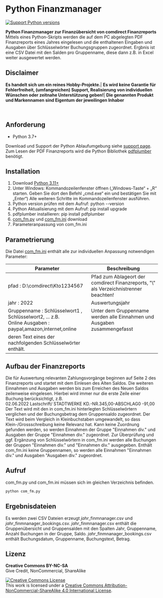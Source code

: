
# Python Finanzmanager 

[![Support Python versions](https://img.shields.io/pypi/pyversions/pdfplumber.svg)](https://pypi.python.org/pypi/pdfplumber)

**Python Finanzmanager zur Finanzübersicht von comdirect Finanzreports**<br>
Mittels eines Python-Skripts werden die auf dem PC abgelegten PDF Finanzreports eines Jahres eingelesen und die enthaltenen Eingaben und Ausgaben über Schlüsselwörter Buchungsgruppen zugeordnet. 
Ergbnis ist eine CSV Datei mit den Salden pro Gruppenname, diese dann z.B. in Excel weiter ausgewertet werden.


## Disclaimer

**Es handelt sich um ein reines Hobby-Projekte.**|
**Es wird keine Garantie für Fehlerfreiheit, (umfangreichen) Support, Realisierung von individuellen Wünschen oder zeitnahe Unterstützung geben!**|
**Die genannten Produkt und Markennamen sind Eigentum der jeweilingen Inhaber**

<br>

## Anforderung

- Python 3.7+

Download und Support der Python Ablaufumgebung siehe [support page](https://www.python.org/).
Zum Lesen der PDF Finanzreports wird die Python Bibliothek [pdfplumber](https://github.com/jsvine/pdfplumber) benötigt.

## Installation

1. Download [Python 3.11+](https://www.python.org/)
2. Unter Windows: Kommandozeilenfenster öffnen („Windows-Taste“ + „R“ starten. Geben Sie dort den Befehl „cmd.exe“ ein und bestätigen Sie mit „Enter“)
   Alle weiteren Schritte im Kommandozeilenfenster ausführen.
3. Python version prüfen mit dem Aufruf: python --version
4. Python Aktualisierung mit dem Aufruf: pip install upgrade
5. pdfplumber installieren: pip install pdfplumber
6. [com_fm.py](com_fm.py) und [com_fm.ini](com_fm.ini) download
7. Parameteranpassung von com_fm.ini

## Parametrierung

Die Datei [com_fm.ini](com_fm.ini) enthält alle zur individuellen Anpassung notwendigen Parameter:

| Parameter | Beschreibung |
|-------------------------------------------------------|------------------------------------------------------------------|
| pfad : D:\\comdirect\\Kto1234567 | Pfad zum Ablageort der comdirect Finanzreports, "\\" als Verzeichnistrenner beachten! |
| jahr : 2022 | Auswertungsjahr |
| Gruppenname :  Schlüsselwort1 , Schlüsselwort2, ... z.B.<br>Online Ausgaben : paypal,amazon,internet,online | Unter dem Gruppenname werden alle Einnahmen und Ausgaben zusammengefasst 
deren Text eines der nachfolgenden Schlüsselwörter enthält. |

## Aufbau der Finanzreports

Die für Auswertung relevanten Zahlungsvorgänge beginnen auf Seite 2 des Finanzreports und startet mit dem Einlesen des Alten Saldos. Die weiteren Einnahmen und Ausgaben werden bis zum Erreichen des Neuen Saldos zeilenweise eingelesen. 
Hierbei wird immer nur die erste Zeile einer Buchung berücksichtigt, z.B.<br>
02.06.2022 Lastschrift/ STADTWERKE KD.-NR.345,00-ABSCHLAG0 -91,00<br>
Der Text wird mit den in com_fm.ini hinterlegten Schlüsselwörtern verglichen und der Buchungsbetrag dem Gruppensaldo zugeordnet. Der Text wird beim Vergleich in Kleinbuchstaben umgewandelt, so dass Klein-/Grossschreibung keine Relevanz hat.
Kann keine Zuordnung gefunden werden, so werden Einnahmen der Gruppe "Einnahmen div." und Ausgaben der Gruppe "Einnahmen div." zugeordnet. Zur Überprüfung und ggf. Ergänzung von Schlüsselwörtern in
com_fm.ini werden alle Buchungen der Gruppen "Einnahmen div." und "Einnahmen div." ausgegeben. Enthält com_fm.ini keine Gruppennamen, so werden alle Einnahmen "Einnahmen div." und Ausgaben "Ausgaben div." zugeordnet.

## Aufruf

com_fm.py und com_fm.ini müssen sich im gleichen Verzeichnis befinden.<br>

```sh
python com_fm.py
```

## Ergebnisdateien
Es werden zwei CSV Dateien erzeugt *jahr*_finmnanager.csv und *jahr*_finmnanager_bookings.csv. *jahr*_finmnanager.csv enthält die Gruppenübersicht und Gruppensalden mit den Spalten Jahr, Gruppenname, Anzahl Buchungen in der Gruppe, Saldo.
*jahr*_finmnanager_bookings.csv enthält Buchungsdatum, Gruppenname, Buchungstext, Betrag.

## Lizenz

**Creative Commons BY-NC-SA**<br>
Give Credit, NonCommercial, ShareAlike

<a rel="license" href="http://creativecommons.org/licenses/by-nc-sa/4.0/"><img alt="Creative Commons License" style="border-width:0" src="https://i.creativecommons.org/l/by-nc-sa/4.0/88x31.png" /></a><br />This work is licensed under a <a rel="license" href="http://creativecommons.org/licenses/by-nc-sa/4.0/">Creative Commons Attribution-NonCommercial-ShareAlike 4.0 International License</a>.


[comment]: # (:large_blue_circle:)
